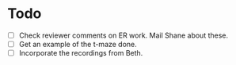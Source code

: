 # Todo

- [ ] Check reviewer comments on ER work. Mail Shane about these.
- [ ] Get an example of the t-maze done.
- [ ] Incorporate the recordings from Beth.